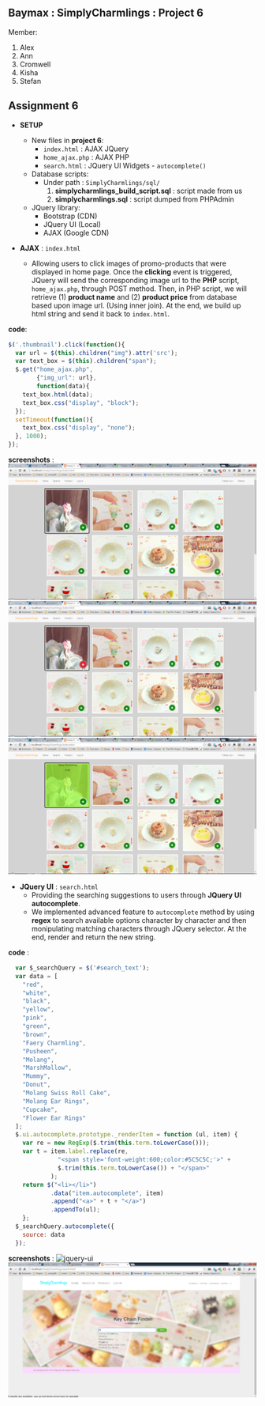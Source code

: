 Baymax : SimplyCharmlings : Project 6
---
Member:
  1. Alex
  2. Ann
  3. Cromwell
  4. Kisha
  5. Stefan

Assignment 6
---
  * **SETUP**
    * New files in **project 6**:
      * `index.html` : AJAX JQuery
      * `home_ajax.php` : AJAX PHP
      * `search.html` : JQuery UI Widgets - `autocomplete()`
    * Database scripts:
      * Under path : `SimplyCharmlings/sql/`
        1. **simplycharmlings_build_script.sql** : script made from us
        2. **simplycharmlings.sql** : script dumped from PHPAdmin
    * JQuery library:
      * Bootstrap (CDN)
      * JQuery UI (Local)
      * AJAX (Google CDN)

  * **AJAX** : `index.html`
    * Allowing users to click images of promo-products that were displayed in home page. Once the **clicking** event is triggered, JQuery will send the corresponding image url to the **PHP** script, `home_ajax.php`, through POST method. Then, in PHP script, we will retrieve (1) **product name** and (2) **product price** from database based upon image url. (Using inner join). At the end, we build up html string and send it back to `index.html`.

**code**:
```javascript
$('.thumbnail').click(function(){
  var url = $(this).children("img").attr('src');
  var text_box = $(this).children("span");
  $.get("home_ajax.php",
        {"img_url": url},
        function(data){
    text_box.html(data);
    text_box.css("display", "block");
  });
  setTimeout(function(){
    text_box.css("display", "none");
  }, 1000);
});
```

**screenshots** :
![ajax](screenshot\ajax_0.png "ajax")
![ajax](screenshot\ajax_01.png "ajax")
![ajax](screenshot\ajax_1.png "ajax")



  * **JQuery UI** : `search.html`
    * Providing the searching suggestions to users through **JQuery UI autocomplete**.
    * We implemented advanced feature to `autocomplete` method by using **regex** to search available options character by character and then monipulating matching characters through JQuery selector. At the end, render and return the new string.

**code** :
```javascript
  var $_searchQuery = $('#search_text');
  var data = [
    "red",
    "white",
    "black",
    "yellow",
    "pink",
    "green",
    "brown",
    "Faery Charmling",
    "Pusheen",
    "Molang",
    "MarshMallow",
    "Mummy",
    "Donut",
    "Molang Swiss Roll Cake",
    "Molang Ear Rings",
    "Cupcake",
    "Flower Ear Rings"
  ];
  $.ui.autocomplete.prototype._renderItem = function (ul, item) {
    var re = new RegExp($.trim(this.term.toLowerCase()));
    var t = item.label.replace(re,
              "<span style='font-weight:600;color:#5C5C5C;'>" +
              $.trim(this.term.toLowerCase()) + "</span>"
            );
    return $("<li></li>")
            .data("item.autocomplete", item)
            .append("<a>" + t + "</a>")
            .appendTo(ul);
    };
  $_searchQuery.autocomplete({
    source: data
  });
 ```

**screenshots** :
![jquery-ui](https://github.com/stefan-lin/SimplyCharmlings/master/screenshot/ui_search.png "ui")
![jquery-ui](screenshot\ui_search1.png "ui")

